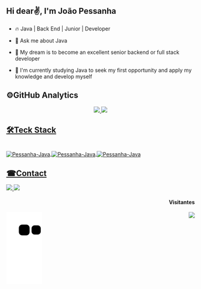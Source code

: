 ## Hi dear✌, I'm João Pessanha
* 🔥 Java | Back End | Junior | Developer

* 💬 Ask me about Java

* 🤞 My dream is to become an excellent senior backend or full stack developer

* 📐 I'm currently studying Java to seek my first opportunity and apply my knowledge and develop myself

## ⚙GitHub Analytics
<div align="center">
  <a href="https://github.com/Pessanha23">
  <img height="160em" src="https://github-readme-stats.vercel.app/api?username=Pessanha23&show_icons=true&theme=merko"/>
  <img height="160em" src="https://github-readme-stats.vercel.app/api/top-langs/?username=Pessanha23&layout=compact&langs_count=7&theme=merko"/>
</div>
  
## 🛠Teck Stack
<div style="display: inline_block"><br>
  <img align="center" alt="Pessanha-Java" height="30" width="40"
src="https://cdn.jsdelivr.net/gh/devicons/devicon/icons/java/java-original.svg" />
  <img align="center" alt="Pessanha-Java" height="30" width="40"
src="https://cdn.jsdelivr.net/gh/devicons/devicon/icons/git/git-original.svg" />
  <img align="center" alt="Pessanha-Java" height="30" width="40"
src="https://cdn.jsdelivr.net/gh/devicons/devicon/icons/intellij/intellij-plain.svg" />
</div> 
  
   ##
## ☎Contact
</div> 
<a href="https://www.linkedin.com/in/jo%C3%A3o-pessanha-a38b78b3" target="_blank"><img src="https://img.shields.io/badge/-LinkedIn-%230077B5?style=for-the-badge&logo=linkedin&logoColor=white" target="_blank">
<a href = "mailto:joaoricardopagano@gmail.com"><img src="https://img.shields.io/badge/-Gmail-%23333?style=for-the-badge&logo=gmail&logoColor=white" target="_blank"></a>
<div>  
  <h4 align="right"> Visitantes </h4>
  <img align="right" src="https://profile-counter.glitch.me/Pessanha23/count.svg">
</div>   


![Snake animation](https://github.com/Pessanha23/Pessanha23/blob/output/github-contribution-grid-snake.svg)
 
</div> 
 
